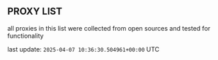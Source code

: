 ## PROXY LIST

all proxies in this list were collected from open sources and tested for functionality

last update: `2025-04-07 10:36:30.504961+00:00` UTC